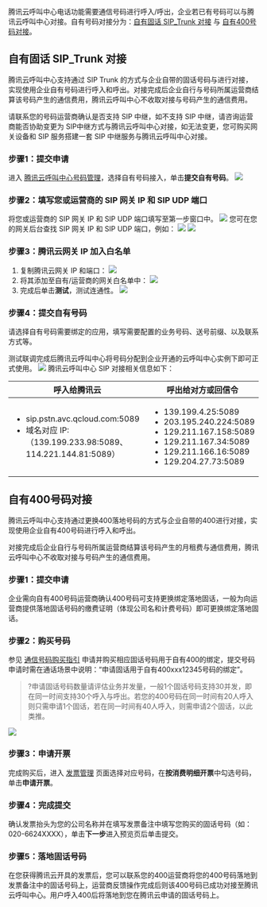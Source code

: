 腾讯云呼叫中心电话功能需要通信号码进行呼入/呼出，企业若已有号码可以与腾讯云呼叫中心对接。自有号码对接分为：[自有固话 SIP_Trunk 对接](#sip) 与 [自有400号码对接](#400)。
## 自有固话 SIP_Trunk 对接[](id:sip)
腾讯云呼叫中心支持通过 SIP Trunk 的方式与企业自带的固话号码与进行对接，实现使用企业自有号码进行呼入和呼出。对接完成后企业自行与号码所属运营商结算该号码产生的通信费用，腾讯云呼叫中心不收取对接与号码产生的通信费用。

请联系您的号码运营商确认是否支持 SIP 中继，如不支持 SIP 中继，请咨询运营商能否协助变更为 SIP中继方式与腾讯云呼叫中心对接，如无法变更，您可购买网关设备和 SIP 服务搭建一套 SIP 中继服务与腾讯云呼叫中心对接。

### 步骤1：提交申请
进入 [腾讯云呼叫中心号码管理](https://console.cloud.tencent.com/ccc)，选择自有号码接入，单击**提交自有号码**。
![](https://qcloudimg.tencent-cloud.cn/raw/223a022494216671e6d391c056bfdb84.png)

### 步骤2：填写您或运营商的 SIP 网关 IP 和 SIP UDP 端口
将您或运营商的 SIP 网关 IP 和 SIP UDP 端口填写至第一步窗口中。
![](https://qcloudimg.tencent-cloud.cn/raw/4f6db06ebca454e8f9822c4410594676.png)
您可在您的网关后台查找 SIP 网关 IP 和 SIP UDP 端口，例如：
![](https://qcloudimg.tencent-cloud.cn/raw/81d5de98f3100f3ff0c87ff8aeed9aad.png)
![](https://qcloudimg.tencent-cloud.cn/raw/69887f6e7027474e78eb024908a9664e.png)

### 步骤3：腾讯云网关 IP 加入白名单
1. 复制腾讯云网关 IP 和端口：
![](https://qcloudimg.tencent-cloud.cn/raw/3e9de496e0fa048172ab26bac4c4ff10.png)
2. 将其添加至自有/运营商的网关白名单中：
![](https://qcloudimg.tencent-cloud.cn/raw/7914831a1341b9ec9d2a2be21b8c94d0.png)
3. 完成后单击**测试**，测试连通性。
![](https://qcloudimg.tencent-cloud.cn/raw/bde0aed0cbe1a77f937720eb526263b2.png)

### 步骤4：提交自有号码
请选择自有号码需要绑定的应用，填写需要配置的业务号码、送号前缀、以及联系方式等。

测试联调完成后腾讯云呼叫中心将号码分配到企业开通的云呼叫中心实例下即可正式使用。
![](https://qcloudimg.tencent-cloud.cn/raw/f248fb5326ed0cf7b0258316aff1bcca.png)
腾讯云呼叫中心 SIP 对接相关信息如下：

<table ><thead ><tr>
<th >呼入给腾讯云</th><th >呼出给对方或回信令</th></tr>

</thead><tbody ><tr>
<td><ul>
<li>sip.pstn.avc.qcloud.com:5089</li>
<li>域名对应 IP:（139.199.233.98:5089、114.221.144.81:5089）</li>
</ul>

</td>
<td><ul>
<li>139.199.4.25:5089</li>
<li>203.195.240.224:5089</li>
<li>129.211.167.158:5089</li>
<li>129.211.167.34:5089</li>
<li>129.211.166.16:5089</li>
<li>129.204.27.73:5089</li>
</ul>

</td>
</tr>

</tbody>
</table>


## 自有400号码对接[](id:400)
腾讯云呼叫中心支持通过更换400落地号码的方式与企业自带的400进行对接，实现使用企业自有400号码进行呼入和呼出。

对接完成后企业自行与号码所属运营商结算该号码产生的月租费与通信费用，腾讯云呼叫中心不收取对接与号码产生的通信费用。
### 步骤1：提交申请
企业需向自有400号码运营商确认400号码可支持更换绑定落地固话，一般为向运营商提供落地固话号码的缴费证明（体现公司名和计费号码）即可更换绑定落地固话。

### 步骤2：购买号码
参见 [通信号码购买指引](https://cloud.tencent.com/document/product/679/63785) 申请并购买相应固话号码用于自有400的绑定，提交号码申请时需在通话场景中说明：“申请固话用于自有400xxx12345号码的绑定”。
>?申请固话号码数量请评估业务并发量，一般1个固话号码支持30并发，即在同一时间支持30个呼入与呼出。若您的400号码在同一时间有20人呼入则只需申请1个固话，若在同一时间有40人呼入，则需申请2个固话，以此类推。

![](https://qcloudimg.tencent-cloud.cn/raw/f1fd7e38f0236fcc3f6b0c95bbae3cb3.png)
### 步骤3：申请开票
完成购买后，进入 [发票管理](https://console.cloud.tencent.com/expense/invoice) 页面选择对应号码，在**按消费明细开票**中勾选号码，单击**申请开票**。

### 步骤4：完成提交
确认发票抬头为您的公司名称并在填写发票备注中填写您购买的固话号码（如：020-6624XXXX），单击**下一步**进入预览页后单击提交。

### 步骤5：落地固话号码
在您获得腾讯云开具的发票后，您可以联系您的400运营商将您的400号码落地到发票备注中的固话号码上，运营商反馈操作完成后则该400号码已成功对接至腾讯云呼叫中心。用户呼入400后将落地到您在腾讯云申请的固话号码上。
